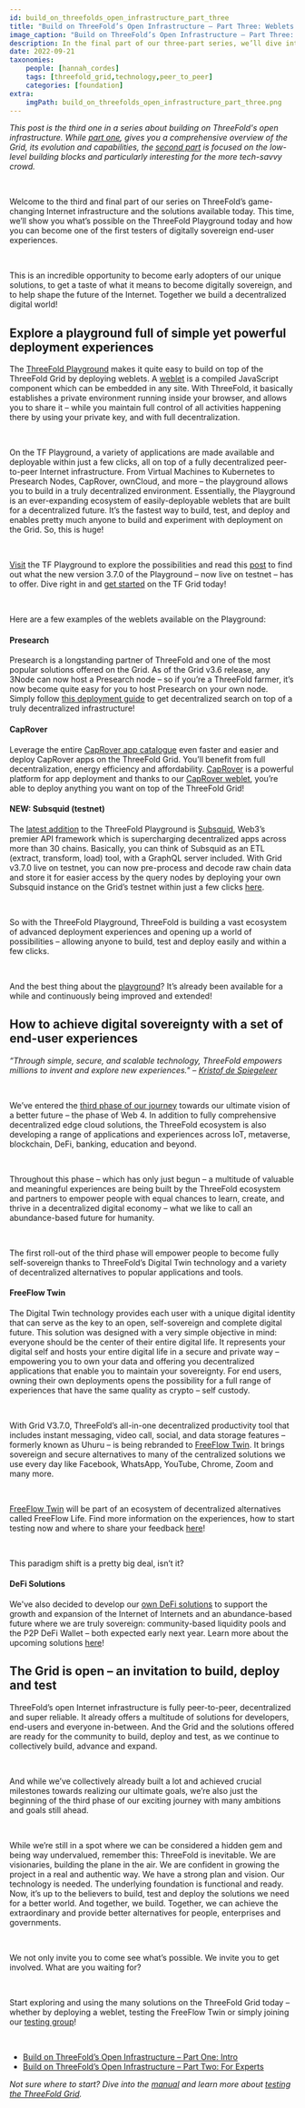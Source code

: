 ```yaml
---
id: build_on_threefolds_open_infrastructure_part_three
title: "Build on ThreeFold’s Open Infrastructure – Part Three: Weblets & End-Users"
image_caption: "Build on ThreeFold’s Open Infrastructure – Part Three: Weblets & End-Users"
description: In the final part of our three-part series, we’ll dive into a world of possibilities for developers, end-users and everyone in-between. Find out what’s possible on the ThreeFold Playground and discover your digital sovereignty with our end-user experiences.
date: 2022-09-21
taxonomies:
    people: [hannah_cordes]
    tags: [threefold_grid,technology,peer_to_peer]
    categories: [foundation]
extra:
    imgPath: build_on_threefolds_open_infrastructure_part_three.png
---
```

*This post is the third one in a series about building on ThreeFold's open infrastructure. While [part one](https://www.threefold.io/blog/build-on-threefolds-open-infrastructure/), gives you a comprehensive overview of the Grid, its evolution and capabilities, the [second part](https://www.threefold.io/blog/build-on-threefolds-open-infrastructure-part-two/) is focused on the low-level building blocks and particularly interesting for the more tech-savvy crowd.*


<br/>

Welcome to the third and final part of our series on ThreeFold’s game-changing Internet infrastructure and the solutions available today. This time, we’ll show you what’s possible on the ThreeFold Playground today and how you can become one of the first testers of digitally sovereign end-user experiences.

<br/>

This is an incredible opportunity to become early adopters of our unique solutions, to get a taste of what it means to become digitally sovereign, and to help shape the future of the Internet. Together we build a decentralized digital world!

## Explore a playground full of simple yet powerful deployment experiences

The [ThreeFold Playground](https://play.grid.tf/) makes it quite easy to build on top of the ThreeFold Grid by deploying weblets. A [weblet](https://library.threefold.me/info/manual/#/manual__weblets_home?id=weblets) is a compiled JavaScript component which can be embedded in any site. With ThreeFold, it basically establishes a private environment running inside your browser, and allows you to share it – while you maintain full control of all activities happening there by using your private key, and with full decentralization.

<br/>

On the TF Playground, a variety of applications are made available and deployable within just a few clicks, all on top of a fully decentralized peer-to-peer Internet infrastructure. From Virtual Machines to Kubernetes to Presearch Nodes, CapRover, ownCloud, and more – the playground allows you to build in a truly decentralized environment. Essentially, the Playground is an ever-expanding ecosystem of easily-deployable weblets that are built for a decentralized future. It’s the fastest way to build, test, and deploy and enables pretty much anyone to build and experiment with deployment on the Grid. So, this is huge!

<br/>

[Visit](https://play.grid.tf/) the TF Playground to explore the possibilities and read this [post](https://forum.threefold.io/t/threefold-product-focus-series-tf-playground-v3-7-0/3315?u=hannahcordes) to find out what the new version 3.7.0 of the Playground – now live on testnet – has to offer. Dive right in and [get started](https://library.threefold.me/info/manual/#/getstarted/manual__tfgrid3_getstarted) on the TF Grid today!

<br/>

Here are a few examples of the weblets available on the Playground:

#### Presearch

Presearch is a longstanding partner of ThreeFold and one of the most popular solutions offered on the Grid. As of the Grid v3.6 release, any 3Node can now host a Presearch node – so if you’re a ThreeFold farmer, it’s now become quite easy for you to host Presearch on your own node. Simply follow [this deployment guide](https://forum.threefold.io/t/presearch-nodes/3250?u=hannahcordes) to get decentralized search on top of a truly decentralized infrastructure!

#### CapRover

Leverage the entire [CapRover app catalogue](https://forum.threefold.io/t/caprover-your-app-environment/2133/3) even faster and easier and deploy CapRover apps on the ThreeFold Grid. You’ll benefit from full decentralization, energy efficiency and affordability. [CapRover](https://forum.threefold.io/t/create-your-own-app-environment-fast-and-easy-with-caprover-on-the-people-s-internet/2644?u=hannahcordes) is a powerful platform for app deployment and thanks to our [CapRover weblet](https://library.threefold.me/info/manual/#/manual__weblets_caprover?id=caprover), you’re able to deploy anything you want on top of the ThreeFold Grid!

#### NEW: Subsquid (testnet)

The [latest addition](https://forum.threefold.io/t/tfgrid-v3-7-0-is-now-live/3375?u=hannahcordes) to the ThreeFold Playground is [Subsquid](https://library.threefold.me/info/manual/#/manual__weblets_subsquid), Web3’s premier API framework which is supercharging decentralized apps across more than 30 chains. Basically, you can think of Subsquid as an ETL (extract, transform, load) tool, with a GraphQL server included. With Grid v3.7.0 live on testnet, you can now pre-process and decode raw chain data and store it for easier access by the query nodes by deploying your own Subsquid instance on the Grid’s testnet within just a few clicks [here](https://play.test.grid.tf/#/subsquid).

<br/>

So with the ThreeFold Playground, ThreeFold is building a vast ecosystem of advanced deployment experiences and opening up a world of possibilities – allowing anyone to build, test and deploy easily and within a few clicks.

<br/>

And the best thing about the [playground](https://library.threefold.me/info/manual/#/getstarted/manual__tfgrid3_getstarted)? It’s already been available for a while and continuously being improved and extended!

## How to achieve digital sovereignty with a set of end-user experiences

*“Through simple, secure, and scalable technology, ThreeFold empowers millions to invent and explore new experiences." – [Kristof de Spiegeleer](https://threefold.io/news/post/paradise_hills/)*

<br/>

We’ve entered the [third phase of our journey](https://www.threefold.io/blog/four-phases-of-threefold/) towards our ultimate vision of a better future – the phase of Web 4. In addition to fully comprehensive decentralized edge cloud solutions, the ThreeFold ecosystem is also developing a range of applications and experiences across IoT, metaverse, blockchain, DeFi, banking, education and beyond.

<br/>

Throughout this phase – which has only just begun – a multitude of valuable and meaningful experiences are being built by the ThreeFold ecosystem and partners to empower people with equal chances to learn, create, and thrive in a decentralized digital economy – what we like to call an abundance-based future for humanity.

<br/>

The first roll-out of the third phase will empower people to become fully self-sovereign thanks to ThreeFold’s Digital Twin technology and a variety of decentralized alternatives to popular applications and tools. 

#### FreeFlow Twin

The Digital Twin technology provides each user with a unique digital identity that can serve as the key to an open, self-sovereign and complete digital future. This solution was designed with a very simple objective in mind: everyone should be the center of their entire digital life. It represents your digital self and hosts your entire digital life in a secure and private way – empowering you to own your data and offering you decentralized applications that enable you to maintain your sovereignty. For end users, owning their own deployments opens the possibility for a full range of experiences that have the same quality as crypto – self custody.

<br/>

With Grid V3.7.0, ThreeFold’s all-in-one decentralized productivity tool that includes instant messaging, video call, social, and data storage features – formerly known as Uhuru – is being rebranded to [FreeFlow Twin](https://forum.threefold.io/t/lets-test-out-freeflow-twin-beta-formerly-uhuru/3299?u=hannahcordes). It brings sovereign and secure alternatives to many of the centralized solutions we use every day like Facebook, WhatsApp, YouTube, Chrome, Zoom and many more.

<br/>

[FreeFlow Twin](https://forum.threefold.io/t/threefold-product-updates-august-2022/3272?u=hannahcordes) will be part of an ecosystem of decentralized alternatives called FreeFlow Life. Find more information on the experiences, how to start testing now and where to share your feedback [here](https://forum.threefold.io/t/lets-test-out-freeflow-twin-beta-formerly-uhuru/3299?u=hannahcordes)!

<br/>

This paradigm shift is a pretty big deal, isn’t it?

#### DeFi Solutions

We've also decided to develop our [own DeFi solutions](https://threefold.io/blog/post/future_tft_ecosystem/) to support the growth and expansion of the Internet of Internets and an abundance-based future where we are truly sovereign: community-based liquidity pools and the P2P DeFi Wallet – both expected early next year. Learn more about the upcoming solutions [here](https://threefold.io/blog/post/future_tft_ecosystem/)!

## The Grid is open – an invitation to build, deploy and test

ThreeFold’s open Internet infrastructure is fully peer-to-peer, decentralized and super reliable. It already offers a multitude of solutions for developers, end-users and everyone in-between. And the Grid and the solutions offered are ready for the community to build, deploy and test, as we continue to collectively build, advance and expand.

<br/>

And while we’ve collectively already built a lot and achieved crucial milestones towards realizing our ultimate goals, we’re also just the beginning of the third phase of our exciting journey with many ambitions and goals still ahead.

<br/>

While we’re still in a spot where we can be considered a hidden gem and being way undervalued, remember this: ThreeFold is inevitable. We are visionaries, building the plane in the air. We are confident in growing the project in a real and authentic way. We have a strong plan and vision. Our technology is needed. The underlying foundation is functional and ready. Now, it’s up to the believers to build, test and deploy the solutions we need for a better world. And together, we build. Together, we can achieve the extraordinary and provide better alternatives for people, enterprises and governments.

<br/>

We not only invite you to come see what’s possible. We invite you to get involved. What are you waiting for?

<br/>

Start exploring and using the many solutions on the ThreeFold Grid today – whether by deploying a weblet, testing the FreeFlow Twin or simply joining our [testing group](https://t.me/threefoldtesting)!

<br/>

* [Build on ThreeFold’s Open Infrastructure – Part One: Intro](https://www.threefold.io/blog/build-on-threefolds-open-infrastructure/)
* [Build on ThreeFold’s Open Infrastructure – Part Two: For Experts](https://www.threefold.io/blog/build-on-threefolds-open-infrastructure-part-two/)

*Not sure where to start? Dive into the [manual](https://library.threefold.me/info/manual/#/) and learn more about [testing the ThreeFold Grid](https://library.threefold.me/info/manual/#/manual__grid3_testing?id=testing-the-threefold_grid3).*
